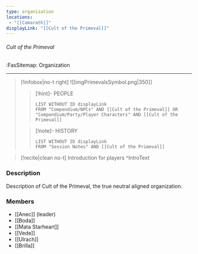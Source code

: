 ```yaml
---
type: organization
locations:
 - "[[Camarath]]"
displayLink: "[[Cult of the Primeval]]"
---
```


###### Cult of the Primeval
<span class="sub2">:FasSitemap: Organization</span>
___

> [!infobox|no-t right]
> ![[imgPrimevalsSymbol.png|350]]
>>[!hint]- PEOPLE
>>```dataview
>>LIST WITHOUT ID displayLink
>>FROM "Compendium/NPCs" AND [[Cult of the Primeval]] OR "Compendium/Party/Player Characters" AND [[Cult of the Primeval]]
>
>>[!note]- HISTORY
>>```dataview
>>LIST WITHOUT ID displayLink
>>FROM "Session Notes" AND [[Cult of the Primeval]]

> [!recite|clean no-t]
>	Introduction for players
>^IntroText

### Description
Description of Cult of the Primeval, the true neutral aligned organization.

### Members
- [[Anec]] (leader)
- [[Boda]]
- [[Mata Starheart]]
- [[Vede]]
- [[Ulrach]]
- [[Brilla]]
